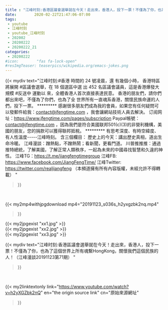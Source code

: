 ```yaml
---
title : "江峰时刻:香港區議會選舉就在今天！走出來，香港人，投下一票！不僅為了你，也為了這個世界上所有魂繫HongKong，關懷我們這個民族的人！（江峰漫談20191123第71期） "
date:        2020-02-22T21:47:06-07:00
tags:
 - youtube
 - 江峰时刻
 - youtube_江峰时刻
 - 202002
 - 20200222
 - 20200222_21
categories:
 - 20200222
#icon:        "fas fa-lock-open"
#resImgTeaser: teaserpics/wikipedia.org/emacs-jokes.png
---
```


{{< mydiv text="江峰时刻:#香港 時間的 24 號凌晨，還 有幾個小時， 香港特區將展開 #區議會選舉，在 18 個選區中選 出 452 名區議會議員，這是香港爆發大規模 #反送中 運動以 來，全體香港人首次直接表達民意。 香港的朋友們，請你們都出來吧，不僅為了你們，也為了全 世界所有一直魂系香港，關懷民族命運的人們，投下一票。     ********* 感謝很多朋友們成為我的會員，如果您有任何疑問可以發郵件給我：contact@jfengtime.com ，我會讓網站技術人員去解決。 订阅网址：https://www.jfengtime.com/pages/subscription Paypal帳號：contact@jfengtime.com ，因為我們是符合美國联邦501(c)(3)的非營利機構，美國的朋友，您的捐款可以獲得聯邦抵稅。     ********* 有思考深度、有時空緯度、有人性溫度-----江峰時刻。 含三個欄目： 歷史上的今天：講出歷史真相，道出生命冷暖。 江峰漫談：蹭熱點，不蹭熱鬧；看新聞，更看門道。 川普推推推：通過推特總統，了解美國，了解正常人類秩序，一起為未來的中國尋找智慧和久違的神性。  江峰TG：https://t.me/jiangfengtimegroup 江峰FB: https://www.facebook.com/JiangFengTime/ 江峰Twitter: https://twitter.com/realjiangfeng （本頻道擁有所有內容版權，未經允許不得轉載） "
>}}
<br>


{{< my2mp4withjpgdownload mp4="20191123_s036s_h2yxgzbk2nq.mp4"
>}}

{{< my2jpgexist "xx1.jpg" >}}<br>
{{< my2jpgexist "xx2.jpg" >}}<br>
{{< my2jpgexist "xx3.jpg" >}}<br>



{{< mydiv text="江峰时刻:香港區議會選舉就在今天！走出來，香港人，投下一票！不僅為了你，也為了這個世界上所有魂繫HongKong，關懷我們這個民族的人！（江峰漫談20191123第71期） "
>}}
<br>

{{< my2linktextonly link="https://www.youtube.com/watch?v=h2yXGZbk2nQ"
en="the origin source link" cn="原始來源網址"
>}}


<br>


